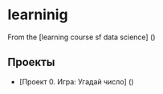 # learninig

From the [learning course sf data science] ()

## Проекты

* [Проект 0. Игра: Угадай число] ()
